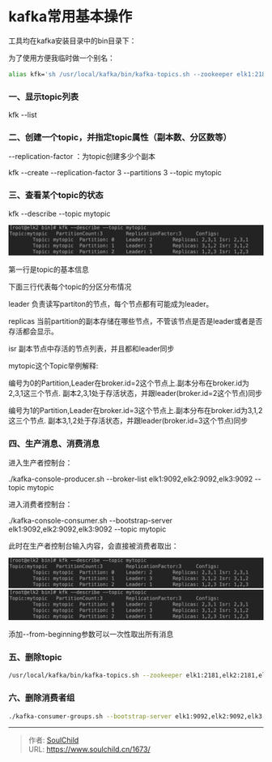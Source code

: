 # kafka常用基本操作

<!--more-->
工具均在kafka安装目录中的bin目录下：

为了使用方便我临时做一个别名：
```bash
alias kfk='sh /usr/local/kafka/bin/kafka-topics.sh --zookeeper elk1:2181,elk2:2181,elk3:2181'
```
### 一、显示topic列表

kfk --list

### 二、创建一个topic，并指定topic属性（副本数、分区数等）

--replication-factor ：为topic创建多少个副本

kfk --create --replication-factor 3 --partitions 3 --topic mytopic

### 三、查看某个topic的状态

kfk --describe --topic mytopic

<img src="images/d8e3c45c934afbf34f87604e52cf17fe.png" />

第一行是topic的基本信息

下面三行代表每个topic的分区分布情况

leader 负责读写partiton的节点，每个节点都有可能成为leader。

replicas 当前partition的副本存储在哪些节点，不管该节点是否是leader或者是否存活都会显示。

isr 副本节点中存活的节点列表，并且都和leader同步



mytopic这个Topic举例解释:

编号为0的Partition,Leader在broker.id=2这个节点上.副本分布在broker.id为2,3,1这三个节点. 副本2,3,1处于存活状态，并跟leader(broker.id=2这个节点)同步

编号为1的Partition,Leader在broker.id=3这个节点上.副本分布在broker.id为3,1,2这三个节点. 副本3,1,2处于存活状态，并跟leader(broker.id=3这个节点)同步



### 四、生产消息、消费消息

进入生产者控制台：

./kafka-console-producer.sh --broker-list elk1:9092,elk2:9092,elk3:9092 --topic mytopic

进入消费者控制台：

./kafka-console-consumer.sh --bootstrap-server elk1:9092,elk2:9092,elk3:9092 --topic mytopic

此时在生产者控制台输入内容，会直接被消费者取出：

<img src="images/d8e3c45c934afbf34f87604e52cf17fe.png" />

<img src="images/d8e3c45c934afbf34f87604e52cf17fe.png" />

添加--from-beginning参数可以一次性取出所有消息

### 五、删除topic
```bash
/usr/local/kafka/bin/kafka-topics.sh --zookeeper elk1:2181,elk2:2181,elk3:2181 --delete --topic mytopic
```

### 六、删除消费者组
```bash
./kafka-consumer-groups.sh --bootstrap-server elk1:9092,elk2:9092,elk3:9092 --delete --group xxxxx
```


---

> 作者: [SoulChild](https://www.soulchild.cn)  
> URL: https://www.soulchild.cn/1673/  

